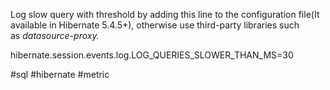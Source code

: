 Log slow query with threshold by adding this line to the configuration file(It available in Hibernate 5.4.5+), otherwise use third-party libraries such as _datasource-proxy._

hibernate.session.events.log.LOG_QUERIES_SLOWER_THAN_MS=30

#sql #hibernate #metric